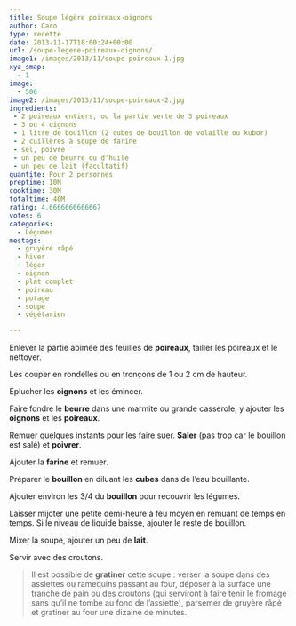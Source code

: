 ```yaml
---
title: Soupe légère poireaux-oignons
author: Caro
type: recette
date: 2013-11-17T18:00:24+00:00
url: /soupe-legere-poireaux-oignons/
image1: /images/2013/11/soupe-poireaux-1.jpg
xyz_smap:
  - 1
image:
  - 506
image2: /images/2013/11/soupe-poireaux-2.jpg
ingredients:
 - 2 poireaux entiers, ou la partie verte de 3 poireaux
 - 3 ou 4 oignons
 - 1 litre de bouillon (2 cubes de bouillon de volaille ou kubor)
 - 2 cuillères à soupe de farine
 - sel, poivre
 - un peu de beurre ou d'huile
 - un peu de lait (facultatif)
quantite: Pour 2 personnes
preptime: 10M
cooktime: 30M
totaltime: 40M
rating: 4.6666666666667
votes: 6
categories:
  - Légumes
mestags:
  - gruyère râpé
  - hiver
  - léger
  - oignon
  - plat complet
  - poireau
  - potage
  - soupe
  - végétarien

---
```

Enlever la partie abîmée des feuilles de **poireaux**, tailler les poireaux et le nettoyer.

Les couper en rondelles ou en tronçons de 1 ou 2 cm de hauteur.

Éplucher les **oignons** et les émincer.

Faire fondre le **beurre** dans une marmite ou grande casserole, y ajouter les **oignons** et les **poireaux**.

Remuer quelques instants pour les faire suer. **Saler** (pas trop car le bouillon est salé) et **poivrer**.

Ajouter la **farine** et remuer.

Préparer le **bouillon** en diluant les **cubes** dans de l&rsquo;eau bouillante.

Ajouter environ les 3/4 du **bouillon** pour recouvrir les légumes.

Laisser mijoter une petite demi-heure à feu moyen en remuant de temps en temps. Si le niveau de liquide baisse, ajouter le reste de bouillon.

Mixer la soupe, ajouter un peu de **lait**.

Servir avec des croutons.

> Il est possible de **gratiner** cette soupe : verser la soupe dans des assiettes ou ramequins passant au four, déposer à la surface une tranche de pain ou des croutons (qui serviront à faire tenir le fromage sans qu&rsquo;il ne tombe au fond de l&rsquo;assiette), parsemer de gruyère râpé et gratiner au four une dizaine de minutes.

&nbsp;

&nbsp;

